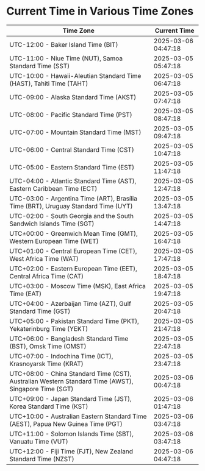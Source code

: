 # Current Time in Various Time Zones

| Time Zone | Current Time |
|-----------|--------------|
| UTC-12:00 - Baker Island Time (BIT) | 2025-03-06 04:47:18 |
| UTC-11:00 - Niue Time (NUT), Samoa Standard Time (SST) | 2025-03-05 05:47:18 |
| UTC-10:00 - Hawaii-Aleutian Standard Time (HAST), Tahiti Time (TAHT) | 2025-03-05 06:47:18 |
| UTC-09:00 - Alaska Standard Time (AKST) | 2025-03-05 07:47:18 |
| UTC-08:00 - Pacific Standard Time (PST) | 2025-03-05 08:47:18 |
| UTC-07:00 - Mountain Standard Time (MST) | 2025-03-05 09:47:18 |
| UTC-06:00 - Central Standard Time (CST) | 2025-03-05 10:47:18 |
| UTC-05:00 - Eastern Standard Time (EST) | 2025-03-05 11:47:18 |
| UTC-04:00 - Atlantic Standard Time (AST), Eastern Caribbean Time (ECT) | 2025-03-05 12:47:18 |
| UTC-03:00 - Argentina Time (ART), Brasília Time (BRT), Uruguay Standard Time (UYT) | 2025-03-05 13:47:18 |
| UTC-02:00 - South Georgia and the South Sandwich Islands Time (SGT) | 2025-03-05 14:47:18 |
| UTC±00:00 - Greenwich Mean Time (GMT), Western European Time (WET) | 2025-03-05 16:47:18 |
| UTC+01:00 - Central European Time (CET), West Africa Time (WAT) | 2025-03-05 17:47:18 |
| UTC+02:00 - Eastern European Time (EET), Central Africa Time (CAT) | 2025-03-05 18:47:18 |
| UTC+03:00 - Moscow Time (MSK), East Africa Time (EAT) | 2025-03-05 19:47:18 |
| UTC+04:00 - Azerbaijan Time (AZT), Gulf Standard Time (GST) | 2025-03-05 20:47:18 |
| UTC+05:00 - Pakistan Standard Time (PKT), Yekaterinburg Time (YEKT) | 2025-03-05 21:47:18 |
| UTC+06:00 - Bangladesh Standard Time (BST), Omsk Time (OMST) | 2025-03-05 22:47:18 |
| UTC+07:00 - Indochina Time (ICT), Krasnoyarsk Time (KRAT) | 2025-03-05 23:47:18 |
| UTC+08:00 - China Standard Time (CST), Australian Western Standard Time (AWST), Singapore Time (SGT) | 2025-03-06 00:47:18 |
| UTC+09:00 - Japan Standard Time (JST), Korea Standard Time (KST) | 2025-03-06 01:47:18 |
| UTC+10:00 - Australian Eastern Standard Time (AEST), Papua New Guinea Time (PGT) | 2025-03-06 03:47:18 |
| UTC+11:00 - Solomon Islands Time (SBT), Vanuatu Time (VUT) | 2025-03-06 03:47:18 |
| UTC+12:00 - Fiji Time (FJT), New Zealand Standard Time (NZST) | 2025-03-06 04:47:18 |
